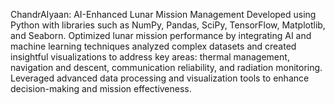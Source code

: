 ChandrAIyaan: AI-Enhanced Lunar Mission Management
Developed using Python with libraries such as NumPy, Pandas, SciPy, TensorFlow, Matplotlib, and Seaborn.
Optimized lunar mission performance by integrating AI and machine learning techniques analyzed complex datasets and created insightful visualizations to address key areas: thermal management, navigation and descent, communication reliability, and radiation monitoring. Leveraged advanced data processing and visualization tools to enhance decision-making and mission effectiveness.
